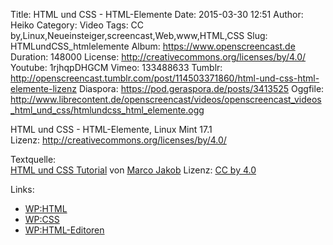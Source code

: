 Title: HTML und CSS - HTML-Elemente
Date: 2015-03-30 12:51
Author: Heiko
Category: Video
Tags: CC by,Linux,Neueinsteiger,screencast,Web,www,HTML,CSS
Slug: HTMLundCSS_htmlelemente
Album: https://www.openscreencast.de
Duration: 148000
License: http://creativecommons.org/licenses/by/4.0/
Youtube: 1rjhqpDHGCM
Vimeo: 133488633
Tumblr: http://openscreencast.tumblr.com/post/114503371860/html-und-css-html-elemente-lizenz
Diaspora: https://pod.geraspora.de/posts/3413525
Oggfile: http://www.librecontent.de/openscreencast/videos/openscreencast_videos_html_und_css/htmlundcss_html_elemente.ogg

HTML und CSS - HTML-Elemente, Linux Mint 17.1  
Lizenz: <http://creativecommons.org/licenses/by/4.0/>  
  
Textquelle:  
[HTML und CSS Tutorial](http://code.makery.ch/library/html-css/de/) von [Marco
Jakob](http://code.makery.ch/about/) Lizenz: [CC by
4.0](http://creativecommons.org/licenses/by/4.0/)

Links:

  * [WP:HTML](http://de.wikipedia.org/wiki/Hypertext_Markup_Language "Link zu wikipedia.org")
  * [WP:CSS](http://de.wikipedia.org/wiki/Cascading_Style_Sheets "Link zu wikipedia.org")
  * [WP:HTML-Editoren](http://de.wikipedia.org/wiki/Liste_von_HTML-Editoren "Link zu wikipedia.org")

